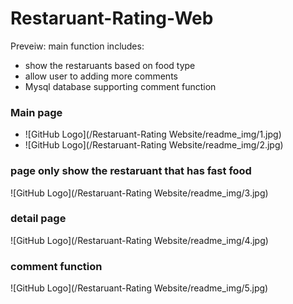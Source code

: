 # Restaruant-Rating-Web

Preveiw:
main function includes:  
* show the restaruants based on food type
* allow user to adding more comments
* Mysql database supporting comment function

### Main page
* ![GitHub Logo](/Restaruant-Rating Website/readme_img/1.jpg)
* ![GitHub Logo](/Restaruant-Rating Website/readme_img/2.jpg)

### page only show the restaruant that has fast food
![GitHub Logo](/Restaruant-Rating Website/readme_img/3.jpg)

### detail page
![GitHub Logo](/Restaruant-Rating Website/readme_img/4.jpg)

### comment function
![GitHub Logo](/Restaruant-Rating Website/readme_img/5.jpg)
